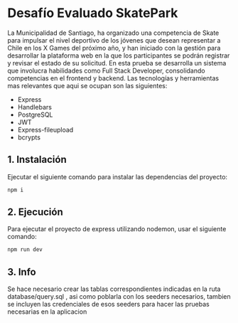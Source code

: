 
# Desafío Evaluado SkatePark

La Municipalidad de Santiago, ha organizado una competencia de Skate para impulsar el nivel deportivo de los jóvenes que desean representar a Chile en los X Games del próximo año, y han iniciado con la gestión para desarrollar la plataforma web en la que los participantes se podrán registrar y revisar el estado de su solicitud. En esta prueba se desarrolla un sistema que
involucra habilidades como Full Stack Developer, consolidando competencias en el frontend y backend.
Las tecnologías y herramientas mas relevantes que aqui se ocupan son las siguientes:

- Express
- Handlebars
- PostgreSQL
- JWT
- Express-fileupload
- bcrypts

## 1. Instalación

Ejecutar el siguiente comando para instalar las dependencias del proyecto:
   ```bash
   npm i
   ```
   
## 2. Ejecución

Para ejecutar el proyecto de express utilizando nodemon, usar el siguiente comando:
   ```bash
   npm run dev
   ```

## 3. Info

Se hace necesario crear las tablas correspondientes indicadas en la ruta database/query.sql , asi como poblarla con los seeders necesarios, tambien se incluyen las credenciales de esos seeders para hacer las pruebas necesarias en la aplicacion
